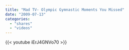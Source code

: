 ```yaml
---
title: "Mad TV- Olympic Gymnastic Moments You Missed"
date: "2009-07-13"
categories:
  - "shares"
  - "videos"
---
```


{{< youtube iErJ4GNVo70 >}}
